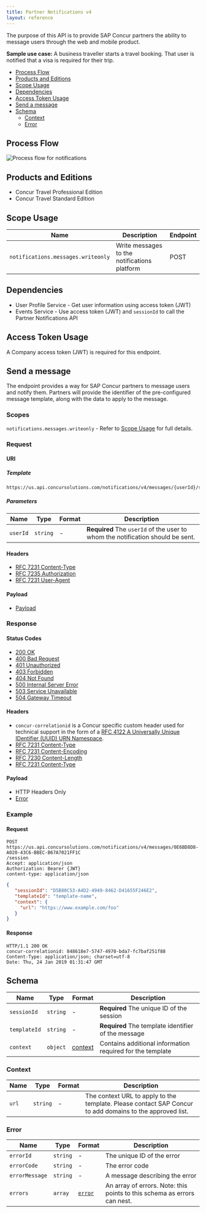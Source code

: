 ```yaml
---
title: Partner Notifications v4
layout: reference
---
```


The purpose of this API is to provide SAP Concur partners the ability to message users through the web and mobile product.

**Sample use case:** A business traveller starts a travel booking. That user is notified that a visa is required for their trip.

* [Process Flow](#process-flow)
* [Products and Editions](#products-editions)
* [Scope Usage](#scope-usage)
* [Dependencies](#dependencies)
* [Access Token Usage](#access-token-usage)
* [Send a message](#send-message)
* [Schema](#schema)
  * [Context](#schema-context)
  * [Error](#schema-error)

## Process Flow <a name="process-flow"></a>

![Process flow for notifications](./v4.notifications-process-flow.png)

## Products and Editions <a name="products-editions"></a>

* Concur Travel Professional Edition
* Concur Travel Standard Edition

## Scope Usage <a name="scope-usage"></a>

Name|Description|Endpoint
---|---|---
`notifications.messages.writeonly`|Write messages to the notifications platform|POST

## Dependencies <a name="dependencies"></a>

* User Profile Service - Get user information using access token (JWT)
* Events Service - Use access token (JWT) and `sessionId` to call the Partner Notifications API

## Access Token Usage <a name="access-token-usage"></a>

A Company access token (JWT) is required for this endpoint.

## Send a message <a name="send-message"></a>

The endpoint provides a way for SAP Concur partners to message users and notify them. Partners will provide the identifier of the pre-configured message template, along with the data to apply to the message.

### Scopes

`notifications.messages.writeonly` - Refer to [Scope Usage](#scope-usage) for full details.

### Request

#### URI

##### Template

```shell
https://us.api.concursolutions.com/notifications/v4/messages/{userId}/session
```

##### Parameters

Name|Type|Format|Description
---|---|---|---
`userId`|`string`|-|**Required** The `userId` of the user to whom the notification should be sent.

#### Headers

* [RFC 7231 Content-Type](https://tools.ietf.org/html/rfc7231#section-3.1.1.5)
* [RFC 7235 Authorization](https://tools.ietf.org/html/rfc7235#section-4.2)
* [RFC 7231 User-Agent](https://tools.ietf.org/html/rfc7231#section-5.5.3)

#### Payload

* [Payload](#schema)

### Response

#### Status Codes

* [200 OK](https://tools.ietf.org/html/rfc7231#section-6.3.1)
* [400 Bad Request](https://tools.ietf.org/html/rfc7231#section-6.5.1)
* [401 Unauthorized](https://tools.ietf.org/html/rfc7235#section-3.1)
* [403 Forbidden](https://tools.ietf.org/html/rfc7231#section-6.5.3)
* [404 Not Found](https://tools.ietf.org/html/rfc7231#section-6.5.4)
* [500 Internal Server Error](https://tools.ietf.org/html/rfc7231#section-6.6.1)
* [503 Service Unavailable](https://tools.ietf.org/html/rfc7231#section-6.6.4)
* [504 Gateway Timeout](https://tools.ietf.org/html/rfc7231#section-6.6.5)

#### Headers

* `concur-correlationid` is a Concur specific custom header used for technical support in the form of a [RFC 4122 A Universally Unique IDentifier (UUID) URN Namespace](https://tools.ietf.org/html/rfc4122).
* [RFC 7231 Content-Type](https://tools.ietf.org/html/rfc7231#section-3.1.1.5)
* [RFC 7231 Content-Encoding](https://tools.ietf.org/html/rfc7231#section-3.1.2.2)
* [RFC 7230 Content-Length](https://tools.ietf.org/html/rfc7230#section-3.3.2)
* [RFC 7231 Content-Type](https://tools.ietf.org/html/rfc7231#section-3.1.1.5)

#### Payload

* HTTP Headers Only
* [Error](#schema-error)

### Example

#### Request

```shell
POST https://us.api.concursolutions.com/notifications/v4/messages/0E6BD8D8-A020-43C6-BBEC-B67A7021FF1C
/session
Accept: application/json
Authorization: Bearer {JWT}
content-type: application/json
```

```json
{
   "sessionId": "D5B80C53-A4D2-4949-8462-D41655F246E2",
   "templateId": "template-name",
   "context": {
     "url": "https://www.example.com/foo"
   }
}
```

#### Response

```shell
HTTP/1.1 200 OK
concur-correlationid: 848618e7-5747-4970-bda7-fc7baf251f88
Content-Type: application/json; charset=utf-8
Date: Thu, 24 Jan 2019 01:31:47 GMT
```

## Schema <a name="schema"></a>

Name|Type|Format|Description
---|---|---|---
`sessionId`|`string`|-|**Required** The unique ID of the session
`templateId`|`string`|-|**Required** The template identifier of the message
`context`|`object`|[context](#schema-context)|Contains additional information required for the template

### <a name="schema-context"></a>Context

Name|Type|Format|Description
---|---|---|---
`url`|`string`|-|The context URL to apply to the template. Please contact SAP Concur to add domains to the approved list.

### <a name="schema-error"></a>Error

Name|Type|Format|Description
---|---|---|---
`errorId`|`string`|-|The unique ID of the error
`errorCode`|`string`|-|The error code
`errorMessage`|`string`|-|A message describing the error
`errors`|`array`|[`error`](#schema-error)|An array of errors. Note: this points to this schema as errors can nest.

